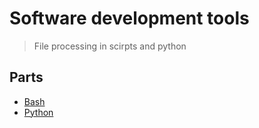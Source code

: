 # Software development tools
> File processing in scirpts and python

## Parts
* [Bash](BREADME.md)
* [Python](PReadme.md)




